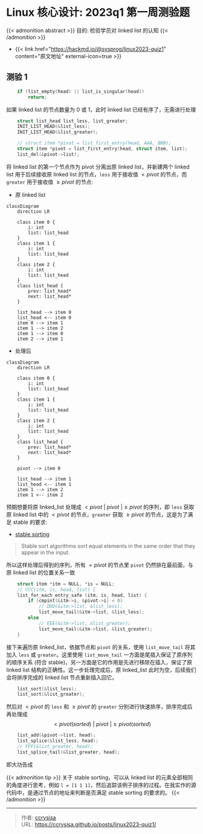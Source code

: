 # Linux 核心设计: 2023q1 第一周测验题


{{< admonition abstract >}}
目的: 检验学员对 linked list 的认知
{{< /admonition >}}

<!--more-->

- {{< link href="https://hackmd.io/@sysprog/linux2023-quiz1" content="原文地址" external-icon=true >}}

## 测验 1

```c
    if (list_empty(head) || list_is_singular(head))
        return;
```

如果 linked list 的节点数量为 0 或 1，此时 linked list 已经有序了，无需进行处理

```c
    struct list_head list_less, list_greater;
    INIT_LIST_HEAD(&list_less);
    INIT_LIST_HEAD(&list_greater);

    // struct item *pivot = list_first_entry(head, AAA, BBB);
    struct item *pivot = list_first_entry(head, struct item, list);
    list_del(&pivot->list);
```

将 linked list 的第一个节点作为 pivot 分离出原 linked list，并新建两个 linked list 用于后续接收原 linked list 的节点，`less` 用于接收值 $< pivot$ 的节点，而 `greater` 用于接收值 $\ge pivot$ 的节点:

- 原 linked list
```mermaid
classDiagram
    direction LR

    class item 0 {
        i: int
        list: list_head
    }
    class item 1 {
        i: int
        list: list_head
    }
    class item 2 {
        i: int
        list: list_head
    }
    class list_head {
        prev: list_head*
        next: list_head*
    }

    list_head --> item 0
    list_head <-- item 0
    item 0 --> item 1
    item 1 --> item 2
    item 1 --> item 0
    item 2 --> item 1
```

- 处理后
```mermaid
classDiagram
    direction LR

    class item 0 {
        i: int
        list: list_head
    }
    class item 1 {
        i: int
        list: list_head
    }
    class item 2 {
        i: int
        list: list_head
    }
    class list_head {
        prev: list_head*
        next: list_head*
    }

    pivot --> item 0

    list_head --> item 1
    list_head <-- item 1
    item 1 --> item 2
    item 1 <-- item 2
```

预期想要将原 linked_list 处理成 $< pivot\ |\ pivot\ | \ge pivot$ 的序列，即 `less` 获取原 linked list 中的 $< pivot$ 的节点，`greater` 获取 $\ge pivot$ 的节点，这是为了满足 stable 的要求:

- [stable sorting](https://en.wikipedia.org/wiki/Sorting_algorithm#Stability)
> Stable sort algorithms sort equal elements in the same order that they appear in the input. 

所以这样处理后得到的序列，所有 $=pivot$ 的节点里 `pivot` 仍然排在最前面，与原 linked list 的位置关系一致

```c
    struct item *itm = NULL, *is = NULL;
    // CCC(itm, is, head, list) {
    list_for_each_entry_safe (itm, is, head, list) {
        if (cmpint(&itm->i, &pivot->i) < 0)
            // DDD(&itm->list, &list_less);
            list_move_tail(&itm->list, &list_less);
        else
            // EEE(&itm->list, &list_greater);
            list_move_tail(&itm->list, &list_greater);
    }
```

接下来遍历原 linked_list，依据节点和 `pivot` 的关系，使用 `list_move_tail` 将其加入 `less` 或 `greater`。这里使用 `list_move_tail` 一方面是尾插入保证了原序列的顺序关系 (符合 stable)，另一方面是它的作用是先进行移除在插入，保证了原 linked list 结构的正确性。这一步处理完成后，原 linked_list 此时为空，后续我们会将排序完成的 linked list 节点重新插入回它。

```c
    list_sort(&list_less);
    list_sort(&list_greater);
```

然后对 $< pivot$ 的 `less` 和 $\ge pivot$ 的 `greater` 分别进行快速排序，排序完成后再处理成
$$< pivot (sorted)\ |\ pivot\ | \ge pivot (sorted)$$ 

```c
    list_add(&pivot->list, head);
    list_splice(&list_less, head);
    // FFF(&list_greater, head);
    list_splice_tail(&list_greater, head);
```

即大功告成

{{< admonition tip >}}
关于 stable sorting，可以从 linked list 的元素全部相同的角度进行思考，例如 `l = [1 1 1]`，然后追踪该例子排序的过程。在我实作的源代码中，是通过节点的地址来判断是否满足 stable sorting 的要求的。
{{< /admonition >}}


---

> 作者: [ccrysisa](https://github.com/ccrysisa)  
> URL: https://ccrysisa.github.io/posts/linux2023-quiz1/  

